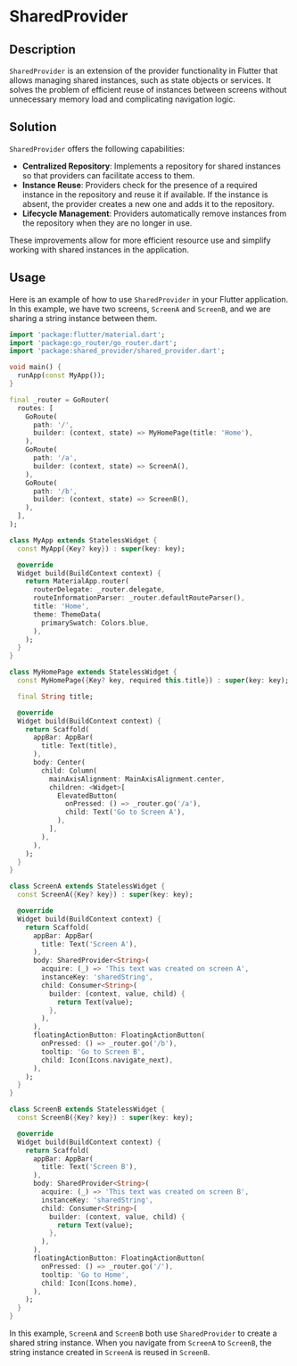 # SharedProvider

## Description

`SharedProvider` is an extension of the provider functionality in Flutter that allows managing shared instances, such as state objects or services. It solves the problem of efficient reuse of instances between screens without unnecessary memory load and complicating navigation logic.

## Solution

`SharedProvider` offers the following capabilities:

- **Centralized Repository**: Implements a repository for shared instances so that providers can facilitate access to them.
- **Instance Reuse**: Providers check for the presence of a required instance in the repository and reuse it if available. If the instance is absent, the provider creates a new one and adds it to the repository.
- **Lifecycle Management**: Providers automatically remove instances from the repository when they are no longer in use.

These improvements allow for more efficient resource use and simplify working with shared instances in the application.

## Usage

Here is an example of how to use `SharedProvider` in your Flutter application. In this example, we have two screens, `ScreenA` and `ScreenB`, and we are sharing a string instance between them.

```dart
import 'package:flutter/material.dart';
import 'package:go_router/go_router.dart';
import 'package:shared_provider/shared_provider.dart';

void main() {
  runApp(const MyApp());
}

final _router = GoRouter(
  routes: [
    GoRoute(
      path: '/',
      builder: (context, state) => MyHomePage(title: 'Home'),
    ),
    GoRoute(
      path: '/a',
      builder: (context, state) => ScreenA(),
    ),
    GoRoute(
      path: '/b',
      builder: (context, state) => ScreenB(),
    ),
  ],
);

class MyApp extends StatelessWidget {
  const MyApp({Key? key}) : super(key: key);

  @override
  Widget build(BuildContext context) {
    return MaterialApp.router(
      routerDelegate: _router.delegate,
      routeInformationParser: _router.defaultRouteParser(),
      title: 'Home',
      theme: ThemeData(
        primarySwatch: Colors.blue,
      ),
    );
  }
}

class MyHomePage extends StatelessWidget {
  const MyHomePage({Key? key, required this.title}) : super(key: key);

  final String title;

  @override
  Widget build(BuildContext context) {
    return Scaffold(
      appBar: AppBar(
        title: Text(title),
      ),
      body: Center(
        child: Column(
          mainAxisAlignment: MainAxisAlignment.center,
          children: <Widget>[
            ElevatedButton(
              onPressed: () => _router.go('/a'),
              child: Text('Go to Screen A'),
            ),
          ],
        ),
      ),
    );
  }
}

class ScreenA extends StatelessWidget {
  const ScreenA({Key? key}) : super(key: key);

  @override
  Widget build(BuildContext context) {
    return Scaffold(
      appBar: AppBar(
        title: Text('Screen A'),
      ),
      body: SharedProvider<String>(
        acquire: (_) => 'This text was created on screen A',
        instanceKey: 'sharedString',
        child: Consumer<String>(
          builder: (context, value, child) {
            return Text(value);
          },
        ),
      ),
      floatingActionButton: FloatingActionButton(
        onPressed: () => _router.go('/b'),
        tooltip: 'Go to Screen B',
        child: Icon(Icons.navigate_next),
      ),
    );
  }
}

class ScreenB extends StatelessWidget {
  const ScreenB({Key? key}) : super(key: key);

  @override
  Widget build(BuildContext context) {
    return Scaffold(
      appBar: AppBar(
        title: Text('Screen B'),
      ),
      body: SharedProvider<String>(
        acquire: (_) => 'This text was created on screen B',
        instanceKey: 'sharedString',
        child: Consumer<String>(
          builder: (context, value, child) {
            return Text(value);
          },
        ),
      ),
      floatingActionButton: FloatingActionButton(
        onPressed: () => _router.go('/'),
        tooltip: 'Go to Home',
        child: Icon(Icons.home),
      ),
    );
  }
}
```

In this example, `ScreenA` and `ScreenB` both use `SharedProvider` to create a shared string instance. When you navigate from `ScreenA` to `ScreenB`, the string instance created in `ScreenA` is reused in `ScreenB`.